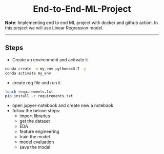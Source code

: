 <h1 align=center> End-to-End-ML-Project</h1>

**Note:** Implementing end to end ML project with docker and github action. In this project we will use Linear Regression model.


*******************************************************************************************************************

## Steps

* Create an environment and acitvate it
```bash
conda create -n my_env python==3.7 -y
conda activate my_env
```

* create req file and run it
```bash
touch requirements.txt
pip install -r requirements.txt
```

* open jupyer-notebook and create new a notebook 
* follow the belove steps:
    * import libraries
    * get the dataset
    * EDA
    * feature engineering
    * train the model
    * model evaluation
    * save the model